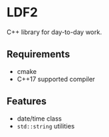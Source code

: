 # LDF2
C++ library for day-to-day work.

## Requirements
* cmake
* C++17 supported compiler

## Features
* date/time class
* `std::string` utilities
